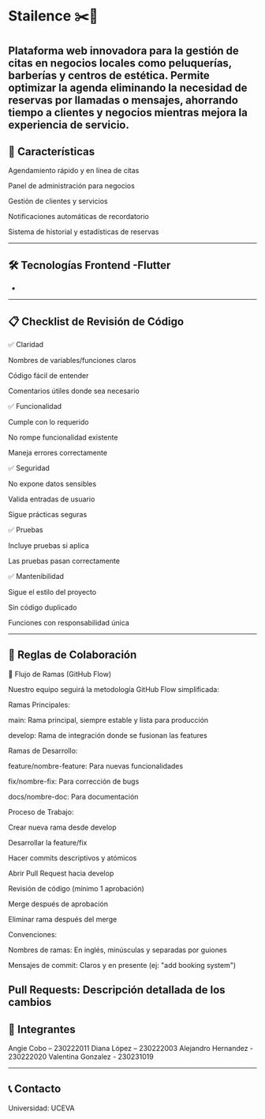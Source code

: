 # Stailence ✂️💅

Plataforma web innovadora para la gestión de citas en negocios locales como peluquerías, barberías y centros de estética. Permite optimizar la agenda eliminando la necesidad de reservas por llamadas o mensajes, ahorrando tiempo a clientes y negocios mientras mejora la experiencia de servicio.
---
## 🚀 Características

Agendamiento rápido y en línea de citas

Panel de administración para negocios

Gestión de clientes y servicios

Notificaciones automáticas de recordatorio

Sistema de historial y estadísticas de reservas

---
🛠️ Tecnologías Frontend
-Flutter
-
-
---
## 📋 Checklist de Revisión de Código

✅ Claridad

Nombres de variables/funciones claros

Código fácil de entender

Comentarios útiles donde sea necesario

✅ Funcionalidad

Cumple con lo requerido

No rompe funcionalidad existente

Maneja errores correctamente

✅ Seguridad

No expone datos sensibles

Valida entradas de usuario

Sigue prácticas seguras

✅ Pruebas

Incluye pruebas si aplica

Las pruebas pasan correctamente

✅ Mantenibilidad

Sigue el estilo del proyecto

Sin código duplicado

Funciones con responsabilidad única

---
## 👥 Reglas de Colaboración
🔀 Flujo de Ramas (GitHub Flow)

Nuestro equipo seguirá la metodología GitHub Flow simplificada:

Ramas Principales:

main: Rama principal, siempre estable y lista para producción

develop: Rama de integración donde se fusionan las features

Ramas de Desarrollo:

feature/nombre-feature: Para nuevas funcionalidades

fix/nombre-fix: Para corrección de bugs

docs/nombre-doc: Para documentación

Proceso de Trabajo:

Crear nueva rama desde develop

Desarrollar la feature/fix

Hacer commits descriptivos y atómicos

Abrir Pull Request hacia develop

Revisión de código (mínimo 1 aprobación)

Merge después de aprobación

Eliminar rama después del merge

Convenciones:

Nombres de ramas: En inglés, minúsculas y separadas por guiones

Mensajes de commit: Claros y en presente (ej: "add booking system")

Pull Requests: Descripción detallada de los cambios
---
## 👥 Integrantes

Angie Cobo – 230222011
Diana López – 230222003
Alejandro Hernandez - 230222020
Valentina Gonzalez - 230231019

---
## 📞 Contacto

Universidad: UCEVA
